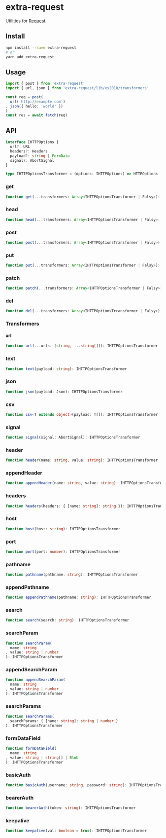 # extra-request
Utilities for [Request](https://developer.mozilla.org/en-US/docs/Web/API/Request).

## Install
```sh
npm install --save extra-request
# or
yarn add extra-request
```

## Usage
```ts
import { post } from 'extra-request'
import { url, json } from 'extra-request/lib/es2018/transformers'

const req = post(
  url('http://example.com')
, json({ hello: 'world' })
)
const res = await fetch(req)
```

## API
```ts
interface IHTTPOptions {
  url?: URL
  headers?: Headers
  payload?: string | FormData
  signal?: AbortSignal
}

type IHTTPOptionsTransformer = (options: IHTTPOptions) => HTTPOptions
```

### get
```ts
function get(...transformers: Array<IHTTPOptionsTransformer | Falsy>): Request
```

### head
```ts
function head(...transformers: Array<IHTTPOptionsTransformer | Falsy>: Request
```

### post
```ts
function post(...transformers: Array<IHTTPOptionsTransformer | Falsy>): Request
```

### put
```ts
function put(...transformers: Array<IHTTPOptionsTransformer | Falsy>): Request
```

### patch
```ts
function patch(...transformers: Array<IHTTPOptionsTransformer | Falsy>): Request
```

### del
```ts
function del(...transformers: Array<IHTTPOptionsTrransformer | Falsy>): Request
```

### Transformers
#### url
```ts
function url(...urls: [string, ...string[]]): IHTTPOptionsTransformer
```

### text
```ts
function text(payload: string): IHTTPOptionsTransformer
```

### json
```ts
function json(payload: Json): IHTTPOptionsTransformer
```

### csv
```ts
function csv<T extends object>(payload: T[]): IHTTPOptionsTransformer
```

### signal
```ts
function signal(signal: AbortSignal): IHTTPOptionsTransformer
```

### header
```ts
function header(name: string, value: string): IHTTPOptionsTransformer
```

### appendHeader
```ts
function appendHeader(name: string, value: string): IHTTPOptionsTransformer
```

### headers
```ts
function headers(headers: { [name: string]: string }): IHTTPOptionsTransformer
```

### host
```ts
function host(host: string): IHTTPOptionsTransformer
```

### port
```ts
function port(port: number): IHTTPOptionsTransformer
```

### pathname
```ts
function pathname(pathname: string): IHTTPOptionsTransformer
```

### appendPathname
```ts
function appendPathname(pathname: string): IHTTPOptionsTransformer
```

### search
```ts
function search(search: string): IHTTPOptionsTransformer
```

### searchParam
```ts
function searchParam(
  name: string
, value: string | number
): IHTTPOptionsTransformer
```

### appendSearchParam
```ts
function appendSearchParam(
  name: string
, value: string | number
): IHTTPOptionsTransformer
```

### searchParams
```ts
function searchParams(
  searchParams: { [name: string]: string | number }
): IHTTPOptionsTransformer
```

### formDataField
```ts
function formDataField(
  name: string
, value: string | string[] | Blob
): IHTTPOptionsTransformer
```

### basicAuth
```ts
function basicAuth(username: string, password: string): IHTTPOptionsTransformer
```

### bearerAuth
```ts
function bearerAuth(token: string): IHTTPOptionsTransformer
```

### keepalive
```ts
function keepalive(val: boolean = true): IHTTPOptionsTransformer
```

